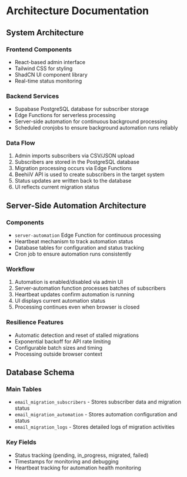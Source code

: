 
# Architecture Documentation

## System Architecture

### Frontend Components
- React-based admin interface
- Tailwind CSS for styling
- ShadCN UI component library
- Real-time status monitoring

### Backend Services
- Supabase PostgreSQL database for subscriber storage
- Edge Functions for serverless processing
- Server-side automation for continuous background processing
- Scheduled cronjobs to ensure background automation runs reliably

### Data Flow
1. Admin imports subscribers via CSV/JSON upload
2. Subscribers are stored in the PostgreSQL database
3. Migration processing occurs via Edge Functions
4. BeehiiV API is used to create subscribers in the target system
5. Status updates are written back to the database
6. UI reflects current migration status

## Server-Side Automation Architecture

### Components
- `server-automation` Edge Function for continuous processing
- Heartbeat mechanism to track automation status
- Database tables for configuration and status tracking
- Cron job to ensure automation runs consistently

### Workflow
1. Automation is enabled/disabled via admin UI
2. Server-automation function processes batches of subscribers
3. Heartbeat updates confirm automation is running
4. UI displays current automation status
5. Processing continues even when browser is closed

### Resilience Features
- Automatic detection and reset of stalled migrations
- Exponential backoff for API rate limiting
- Configurable batch sizes and timing
- Processing outside browser context

## Database Schema

### Main Tables
- `email_migration_subscribers` - Stores subscriber data and migration status
- `email_migration_automation` - Stores automation configuration and status
- `email_migration_logs` - Stores detailed logs of migration activities

### Key Fields
- Status tracking (pending, in_progress, migrated, failed)
- Timestamps for monitoring and debugging
- Heartbeat tracking for automation health monitoring
